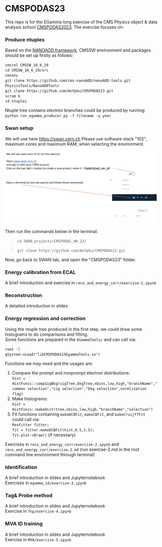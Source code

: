 # CMSPODAS23
This repo is for the EGamma long exercise of the CMS Physics object & data analysis school [CMSPODAS2023](https://indico.desy.de/event/38207). The exercise focuses on:

### Produce ntuples
Based on the [NANOAOD framework](https://github.com/cms-nanoAOD/nanoAOD-tools.git). CMSSW environment and packages should be set up firstly as follows:<br>

``cmsrel CMSSW_10_6_29``<br>
``cd CMSSW_10_6_29/src``<br>
``cmsenv``<br>
``git clone https://github.com/cms-nanoAOD/nanoAOD-tools.git PhysicsTools/NanoAODTools``<br>
``git clone https://github.com/AnYpku/CMSPODAS23.git``<br>
``scram b``<br>
``cd ntuples``<br>

Ntuple tree contains electron branches could be produced by running:<br>
``python run_egamma_producer.py -f filename -y year``<br>

### Swan setup 
We will use here https://swan.cern.ch
Please use software stack "102", maximum cores and maximum RAM, when selecting the environment.

![](reco_and_energy_corr/Pics/instr1.png)

Then run the commands below in the terminal:

>`cd SWAN_projects/CMSPODAS_HH_23/`

>`git clone https://github.com/AnYpku/CMSPODAS23.git`

Now, go back to SWAN tab, and open the "CMSPODAS23" folder.

### Energy calibration from ECAL
A brief introduction and exercise in ``reco_and_energy_corr/exercise-1.ipynb``<br>

### Reconstruction
A detailed introduction in slides

### Energy regression and correction
Using the ntuple tree produced in the first step, we could draw some histograms to do comparisons and fitting.<br>
Some functions are prepared in the ``EGammaTools/`` and can call via:<br>

``root -l``<br>
``gSystem->Load("libCMSPODAS23EgammaTools.so")``<br>

Functions we may need and the usages are:<br>
1. Compare the prompt and nonprompt electron distributions:<br> ``hist = HistFuncs::compSigBkg(sigTree,bkgTree,nbins,low,high,"branchName","common selection","sig selection","bkg selection",normlization flag)``<br>
2. Make histograms:<br> ``hist = HistFuncs::makeHist(tree,nbins,low,high,"branchName","selection")``
3. Fit functions containing ``makeDCBFit``, ``makeCBFit``, and ``makeCruijffFit`` could call via:<br>
``ResFitter fitter;``<br>``fit = fitter.makeDCBFit(hist,0.5,1.5);``<br>``fit.plot->Draw()`` (if necessary)<br>

Exercises in ``reco_and_energy_corr/exercise-2.ipynb`` and ``reco_and_energy_corr/exercise-2.md`` (run exercise-2.md in the root command line environment through terminal)<br>

### Identification
A brief introduction in slides and Jupyternotebook<br>
Exercises in ``egamma_id/exercise-3.ipynb``<br>

### Tag& Probe method
A brief introduction in slides and Jupyternotebook<br>
Exercise in ``Tnp/exercise-4.ipynb``<br>

### MVA ID training
A brief introduction in slides and Jupyternotebook<br>
Exercise in ``MVA/exercise-5.ipynb``<br>
